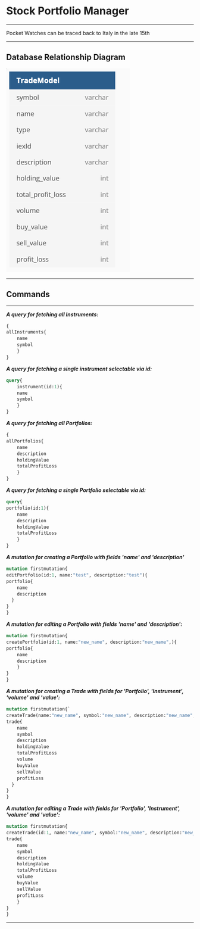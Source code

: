 # Stock Portfolio Manager

---

Pocket Watches can be traced back to Italy in the late 15th

---

## Database Relationship Diagram

![Database Relationship Diagram](/documentation/database_relationship_diagram.png/)

---

## Commands

---

***A query for fetching all Instruments:***

```graphql
{
allInstruments{
    name
    symbol
    }
}
```

***A query for fetching a single instrument selectable via id:***

```graphql
query{
    instrument(id:1){
    name
    symbol
    }
}
```

***A query for fetching all Portfolios:***

```graphql
{
allPortfolios{
    name
    description
    holdingValue
    totalProfitLoss
    }
}
```

***A query for fetching a single Portfolio selectable via id:***

```graphql
query{
portfolio(id:1){
    name
    description
    holdingValue
    totalProfitLoss
    }
}
```

***A mutation for creating a Portfolio with fields 'name' and 'description'***

```graphql
mutation firstmutation{
editPortfolio(id:1, name:"test", description:"test"){
portfolio{
    name
    description
  }
}
}
```

***A mutation for editing a Portfolio with fields 'name' and 'description':***

```graphql
mutation firstmutation{
createPortfolio(id:1, name:"new_name", description:"new_name",){
portfolio{
    name
    description
    }
}
}
```

***A mutation for creating a Trade with fields for 'Portfolio', 'Instrument', 'volume' and 'value':***

```graphql
mutation firstmutation{`
createTrade(name:"new_name", symbol:"new_name", description:"new_name", holdingValue:"0", totalProfitLoss:"0", volume:"0", buyValue:"0", sellValue:"0", profitLoss:"0"){
trade{
    name
    symbol
    description
    holdingValue
    totalProfitLoss
    volume
    buyValue
    sellValue
    profitLoss
  }
}
}
```

***A mutation for editing a Trade with fields for 'Portfolio', 'Instrument', 'volume' and 'value':***

```graphql
mutation firstmutation{
createTrade(id:1, name:"new_name", symbol:"new_name", description:"new_name", holdingValue:"0", totalProfitLoss:"0", volume:"0", buyValue:"0", sellValue:"0", profitLoss:"0"){
trade{
    name
    symbol
    description
    holdingValue
    totalProfitLoss
    volume
    buyValue
    sellValue
    profitLoss
    }
}
}
```

---
